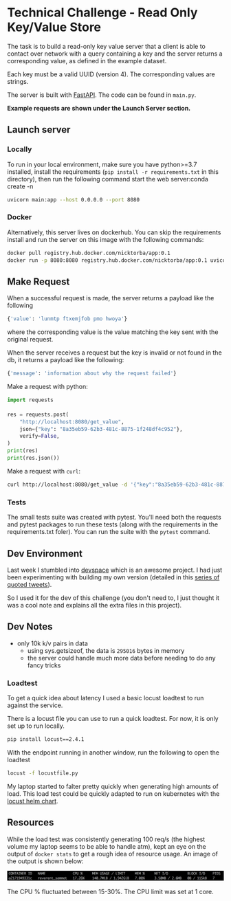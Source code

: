 # Technical Challenge - Read Only Key/Value Store
The task is to build a read-only key value server that a client is able to contact over network with a query containing a key and the server returns a corresponding value, as defined in the example dataset. 

Each key must be a valid UUID (version 4). The corresponding values are strings.

The server is built with [FastAPI](https://fastapi.tiangolo.com/). The code can be found in `main.py`. 

**Example requests are shown under the Launch Server section.**

## Launch server
### Locally 
To run in your local environment, make sure you have python>=3.7 installed, install the requirements (`pip install -r requirements.txt` in this directory), then run the following command start the web server:conda create -n

```bash 
uvicorn main:app --host 0.0.0.0 --port 8080
```

### Docker 
Alternatively, this server lives on dockerhub. You can skip the requirements install and run the server on this image with the following commands: 
```bash
docker pull registry.hub.docker.com/nicktorba/app:0.1
docker run -p 8080:8080 registry.hub.docker.com/nicktorba/app:0.1 uvicorn main:app --host 0.0.0.0 --port 8080
```

## Make Request 
When a successful request is made, the server returns a payload like the following
```python
{'value': 'lunmtp ftxemjfob pmo hwoya'}
```
where the corresponding value is the value matching the key sent with the original request.

When the server receives a request but the key is invalid or not found in the db, it returns a payload like the following: 
```python
{'message': 'information about why the request failed'}
```

Make a request with python:
```python 
import requests

res = requests.post(
    "http://localhost:8080/get_value",
    json={"key": "8a35eb59-62b3-481c-8875-1f248df4c952"},
    verify=False,
)
print(res)
print(res.json())
```

Make a request with `curl`: 
```bash 
curl http://localhost:8080/get_value -d '{"key":"8a35eb59-62b3-481c-8875-1f248df4c952"}' -X POST -H 'Content-Type: application/json'
```

### Tests
The small tests suite was created with pytest. You'll need both the requests and pytest packages to run these tests (along with the requirements in the requirements.txt foler).
You can run the suite with the `pytest` command. 

## Dev Environment
Last week I stumbled into [devspace](https://devspace.sh/cli/docs/quickstart) which is an awesome project. I had just been experimenting with building my own version (detailed in this [series of quoted tweets](https://twitter.com/nicktorba/status/1451569315686359044?s=20)). 

So I used it for the dev of this challenge (you don't need to, I just thought it was a cool note and explains all the extra files in this project). 

## Dev Notes
* only 10k k/v pairs in data
    * using sys.getsizeof, the data is `295016` bytes in memory 
    * the server could handle much more data before needing to do any fancy tricks

### Loadtest
To get a quick idea about latency I used a basic locust loadtest to run against the service.

There is a locust file you can use to run a quick loadtest. For now, it is only set up to run locally. 

```bash
pip install locust==2.4.1
```

With the endpoint running in another window, run the following to open the loadtest
```bash  
locust -f locustfile.py 
```

My laptop started to falter pretty quickly when generating high amounts of load. This load test could be quickly adapted to run on kubernetes with the [locust helm chart](https://github.com/locustio/helm-chart). 


## Resources
While the load test was consistently generating 100 req/s (the highest volume my laptop seems to be able to handle atm), kept an eye on the output of `docker stats` to get a rough idea of resource usage. An image of the output is shown below:

![usage](resource-usage-docker-stats.png)

The CPU % fluctuated between 15-30%. The CPU limit was set at 1 core. 

